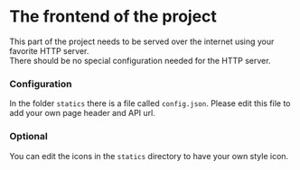 # The frontend of the project
This part of the project needs to be served over the internet using your favorite HTTP server.  
There should be no special configuration needed for the HTTP server.

### Configuration
In the folder `statics` there is a file called `config.json`. Please edit this file to add your own page header and API url. 

### Optional
You can edit the icons in the `statics` directory to have your own style icon.
